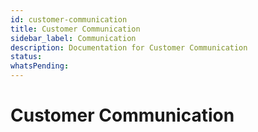 ```yaml
---
id: customer-communication
title: Customer Communication
sidebar_label: Communication
description: Documentation for Customer Communication
status: 
whatsPending: 
---
```


# Customer Communication

